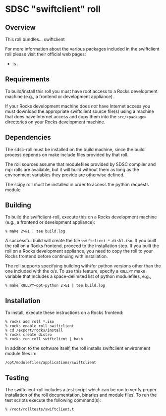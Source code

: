 # SDSC "swiftclient" roll

## Overview

This roll bundles... swiftclient

For more information about the various packages included in the swiftclient roll please visit their official web pages:

- <a href="https://pypi.python.org/pypi/python-swiftclient" target="_blank"></a> is .


## Requirements

To build/install this roll you must have root access to a Rocks development
machine (e.g., a frontend or development appliance).

If your Rocks development machine does *not* have Internet access you must
download the appropriate swiftclient source file(s) using a machine that does
have Internet access and copy them into the `src/<package>` directories on your
Rocks development machine.


## Dependencies

The sdsc-roll must be installed on the build machine, since the build process
depends on make include files provided by that roll.

The roll sources assume that modulefiles provided by SDSC compiler and mpi
rolls are available, but it will build without them as long as the environment
variables they provide are otherwise defined.

The scipy roll must be installed in order to access the python requests module


## Building

To build the swiftclient-roll, execute this on a Rocks development
machine (e.g., a frontend or development appliance):

```shell
% make 2>&1 | tee build.log
```

A successful build will create the file `swiftclient-*.disk1.iso`.  If you built
the roll on a Rocks frontend, proceed to the installation step. If you built the
roll on a Rocks development appliance, you need to copy the roll to your Rocks
frontend before continuing with installation.


The roll supports specifying building with/for python versions other than
the one included with the o/s.  To use this feature, specify a `ROLLPY` make
variable that includes a space-delimited list of python modulefiles, e.g.,

```shell
% make ROLLPY=opt-python 2>&1 | tee build.log
```


## Installation

To install, execute these instructions on a Rocks frontend:

```shell
% rocks add roll *.iso
% rocks enable roll swiftclient
% cd /export/rocks/install
% rocks create distro
% rocks run roll swiftclient | bash
```
 
In addition to the software itself, the roll installs swiftclient environment
module files in:

```shell
/opt/modulefiles/applications/swiftclient
```


## Testing

The swiftclient-roll includes a test script which can be run to verify proper
installation of the roll documentation, binaries and module files. To
run the test scripts execute the following command(s):

```shell
% /root/rolltests/swiftclient.t 
```

